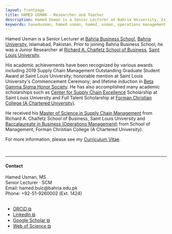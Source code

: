 ```yaml
---
layout: frontpage
title: HAMED USMAN - Researcher and Teacher
description: Hamed Usman is a Senior Lecturer at Bahria University, Islamabad, Pakistan. 
keywords: hanedusman, hamed usman, hamed, usman, operations management, supply chain management, logistics
---
```

<!--<div class="headline"><strong>Howdy! </strong> If you are registered to one of my courses at Bahria Business School, please click <a href="https://101scm.github.io" target="_blank" rel="noopener noreferrer">here &#x29c9;</a>.
</div>

<br/>-->

<!--<p><i>Note: If you are currently registered to one of my courses at Bahria Business School, please click <a href="https://101scm.github.io" target="_blank" rel="noopener noreferrer">here &#x29c9;</a> to view the latest information about your class.</i></p>-->
<p>Hamed Usman is a Senior Lecturer at <a href="https://www.bahria.edu.pk/buic/bbs">Bahria Business School</a>, <a href="https://www.bahria.edu.pk">Bahria University</a>, Islamabad, Pakistan. Prior to joining Bahria Business School, he was a Junior Researcher at <a href="https://www.slu.edu/business">Richard A. Chaifetz School of Business</a>, <a href="https://www.slu.edu">Saint Louis University</a>.</p>
<p>His academic achievements have been recognized by various awards including 2019 Supply Chain Management Outstanding Graduate Student Award at Saint Louis University; honorable mention at Saint Louis University's Commencement Ceremony; and lifetime induction in <a href="https://www.betagammasigma.org">Beta Gamma Sigma Honor Society</a>. He has also accomplished many academic scholarships such as <a href="https://www.slu.edu/business/centers/supply-chain-excellence/index.php">Center for Supply Chain Excellence</a> Scholarship at Saint Louis University and Full Talent Scholarship at <a href="https://www.fccollege.edu.pk">Forman Christian College (A Chartered University)</a>.</p>
<p>He received his <a href="https://www.slu.edu/business/graduate/supply-chain-management">Master of Science in Supply Chain Management</a> from Richard A. Chaifetz School of Business, Saint Louis University and <a href="https://www.fccollege.edu.pk/baccalaureate-in-business/">Baccalaureate in Business (Operations Management)</a> from School of Management, Forman Christian College (A Chartered University).</p>

<p>For more information, please see my <a href="https://hamedusman.github.io/cv">Curriculum Vitae</a>.</p>


<br/>

---


<h4>Contact</h4>
Hamed Usman, MS<br/>
Senior Lecturer · SCM<br/>
Email: hamed.buic@bahria.edu.pk<br/>
Phone: +92-51-9260002 (Ext. 1424)<br/>
<br/>
<ul>
  <li><a href="https://orcid.org/0000-0003-3755-9345" target="_blank" rel="noopener noreferrer">ORCiD &#x29c9;</a></li>
  <li><a href="https://www.linkedin.com/in/hamedusman" target="_blank" rel="noopener noreferrer">LinkedIn &#x29c9;</a></li>
  <li><a href="https://scholar.google.com/citations?user=wVuB9pAAAAAJ" target="_blank" rel="noopener noreferrer">Google Scholar &#x29c9;</a></li>
  <li><a href="https://www.webofscience.com/wos/author/record/HKO-5681-2023" target="_blank" rel="noopener noreferrer">Web of Science &#x29c9;</a></li>
</ul>
